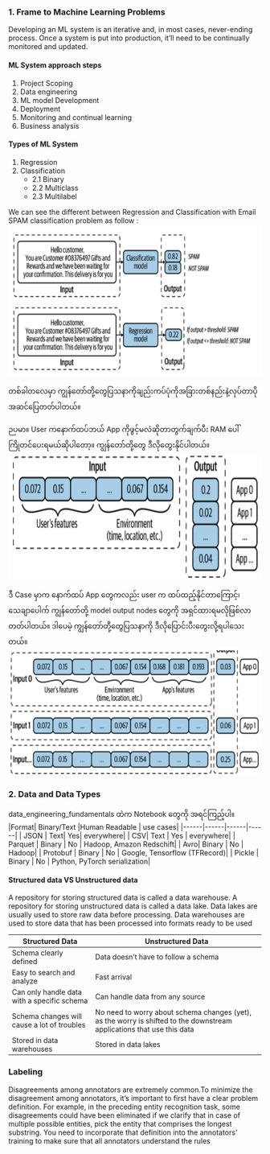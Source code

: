 ### 1. Frame to Machine Learning Problems

Developing an ML system is an iterative and, in most cases, never-ending process. Once a system is put into production, it’ll need to be continually monitored and updated.

#### ML System approach steps
1. Project Scoping
2. Data engineering
3. ML model Development
4. Deployment
5. Monitoring and continual learning
6. Business analysis


#### Types of ML System
1. Regression
2. Classification
    - 2.1  Binary
    - 2.2 Multiclass
    - 2.3 Multilabel


We can see the different between Regression and Classification with Email SPAM classification problem as follow :
<img src="./images/regressionAndClassification.png" width="600" height="300" />


တစ်ခါတလေမှာ ကျွန်တော်တို့တွေပြသနာကိုချည်းကပ်ပုံကိုအခြားတစ်နည်းနဲ့လုပ်တာပိုအဆင်ပြေတတ်ပါတယ်။

ဉပမာ။ User ကနောက်ထပ်ဘယ် App ကိုဖွင့်မလဲဆိုတာတွက်ချက်ပီး RAM ပေါ် ကြိုတင်ပေးရမယ်ဆိုပါတော့။
ကျွန်တော်တို့တွေ ဒီလိုတွေးနိုင်ပါတယ်။ 
<img src="./images/apporach_1.png" width="600" height="250" />

ဒီ Case မှာက နောက်ထပ် App တွေကလည်း user က ထပ်ထည့်နိုင်တာကြောင့်၊ သေချာပေါက် ကျွန်တော်တို့ model output nodes တွေကို အရှင်ထားရမလိုဖြစ်လာတတ်ပါတယ်။ ဒါပေမဲ့ ကျွန်တော်တီု့တွေပြသနာကို ဒီလိုပြောင်းပီးတွေးလို့ရပါသေးတယ်။
<img src="./images/apporach_2.png" width="600" height="250" />



### 2. Data and Data Types
data_engineering_fundamentals ထဲက Notebook တွေကို အရင်ကြည့်ပါ။
|Format| Binary/Text |Human Readable | use cases|
|------|------|------|------|
| JSON | Text|  Yes| everywhere|
| CSV| Text | Yes | everywhere|
| Parquet | Binary | No | Hadoop, Amazon Redschift|
| Avro| Binary | No | Hadoop|
| Protobuf | Binary | No | Google, Tensorflow (TFRecord)|
| Pickle | Binary | No | Python, PyTorch serialization|

####  Structured data VS Unstructured data
A repository for storing structured data is called a data warehouse. A repository for storing unstructured data is called a data lake. Data lakes are usually used to store raw data before processing. Data warehouses are used to store data that has been processed into formats ready to be used


|Structured Data| Unstructured Data |
|-----|-----|
Schema clearly defined|	Data doesn’t have to follow a schema|
| Easy to search and analyze |	Fast arrival |
| Can only handle data with a specific schema |	Can handle data from any source | 
| Schema changes will cause a lot of troubles | No need to worry about schema changes (yet), as the worry is shifted to the downstream applications that use this data | 
| Stored in data warehouses	| Stored in data lakes | 



### Labeling
Disagreements among annotators are extremely common.To minimize the disagreement among annotators, it’s important to first have a clear problem definition. For example, in the preceding entity recognition task, some disagreements could have been eliminated if we clarify that in case of multiple possible entities, pick the entity that comprises the longest substring. You need to incorporate that definition into the annotators’ training to make sure that all annotators understand the rules